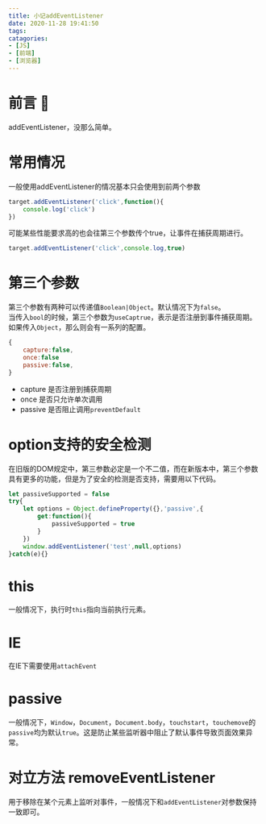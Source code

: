 ```yaml
---
title: 小记addEventListener
date: 2020-11-28 19:41:50
tags:
catagories:
- [JS]
- [前端]
- [浏览器]
---
```

# 前言 🎤
addEventListener，没那么简单。
<!--more-->
# 常用情况
一般使用addEventListener的情况基本只会使用到前两个参数
```js
target.addEventListener('click',function(){
    console.log('click')
})
```
可能某些性能要求高的也会往第三个参数传个true，让事件在捕获周期进行。
```js
target.addEventListener('click',console.log,true)
```
# 第三个参数
第三个参数有两种可以传递值`Boolean|Object`。默认情况下为`false`。  
当传入`bool`的时候，第三个参数为`useCaptrue`，表示是否注册到事件捕获周期。  
如果传入`Object`，那么则会有一系列的配置。
```js
{
    capture:false,
    once:false
    passive:false,
}
```
- capture 是否注册到捕获周期
- once 是否只允许单次调用
- passive 是否阻止调用`preventDefault`
# option支持的安全检测
在旧版的DOM规定中，第三参数必定是一个不二值，而在新版本中，第三个参数具有更多的功能，但是为了安全的检测是否支持，需要用以下代码。
```js
let passiveSupported = false
try{
    let options = Object.defineProperty({},'passive',{
        get:function(){
            passiveSupported = true
        }
    })
    window.addEventListener('test',null,options)
}catch(e){}
```
# this
一般情况下，执行时`this`指向当前执行元素。

# IE
在IE下需要使用`attachEvent`

# passive
一般情况下，`Window`，`Document`，`Document.body`，`touchstart`，`touchemove`的`passive`均为默认`true`。这是防止某些监听器中阻止了默认事件导致页面效果异常。

# 对立方法 removeEventListener
用于移除在某个元素上监听对事件，一般情况下和`addEventListener`对参数保持一致即可。